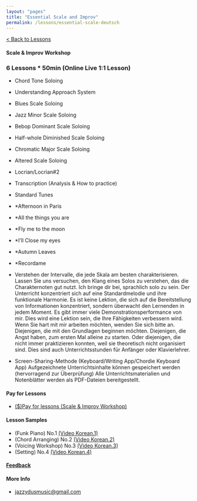 ```yaml
---
layout: "pages"
title: "Essential Scale and Improv"
permalink: /lessons/essential-scale-deutsch
---
```

<a href="/lessons">< Back to Lessons</a>

#### Scale & Improv Workshop
### 6 Lessons * 50min (Online Live 1:1 Lesson)

- 	Chord Tone Soloing
-   Understanding Approach System 
- 	Blues Scale Soloing
- 	Jazz Minor Scale Soloing 
- 	Bebop Dominant Scale Soloing
- 	Half-whole Diminished Scale Soloing
- 	Chromatic Major Scale Soloing 
- 	Altered Scale Soloing 
-   Locrian/Locrian#2
- 	Transcription (Analysis & How to practice)
-   Standard Tunes

  - *Afternoon in Paris
  - *All the things you are
  - *Fly me to the moon
  - *I’ll Close my eyes
  - *Autumn Leaves
  - *Recordame 

- Verstehen der Intervalle, die jede Skala am besten charakterisieren. Lassen Sie uns versuchen, den Klang eines Solos zu verstehen, das die Charakternoten gut nutzt. Ich bringe dir bei, sprachlich solo zu sein. Der Unterricht konzentriert sich auf eine Standardmelodie und ihre funktionale Harmonie. Es ist keine Lektion, die sich auf die Bereitstellung von Informationen konzentriert, sondern überwacht den Lernenden in jedem Moment. Es gibt immer viele Demonstrationsperformance von mir. Dies wird eine Lektion sein, die Ihre Fähigkeiten verbessern wird. Wenn Sie hart mit mir arbeiten möchten, wenden Sie sich bitte an. Diejenigen, die mit den Grundlagen beginnen möchten. Diejenigen, die Angst haben, zum ersten Mal alleine zu starten. Oder diejenigen, die nicht immer praktizieren konnten, weil sie theoretisch nicht organisiert sind. Dies sind auch Unterrichtsstunden für Anfänger oder Klavierlehrer.


- Screen-Sharing-Methode (Keyboard/Writing App/Chordie Keyboard App) Aufgezeichnete Unterrichtsinhalte können gespeichert werden (hervorragend zur Überprüfung) Alle Unterrichtsmaterialien und Notenblätter werden als PDF-Dateien bereitgestellt.


#### Pay for Lessons
 
- <a href="https://jazzydusmusic.gumroad.com/l/wehwc" target="_blank"> ($)Pay for lessons (Scale & Improv Workshop)</a>


#### Lesson Samples 
- (Funk Piano) No.1 
    <a href="https://youtu.be/93QkhEATEMc"
    target="_blank"> (Video Korean.1)</a>  
- (Chord Arranging) No.2
    <a href="https://youtu.be/peX0o5pAD2Q" target="_blank"> (Video Korean.2)</a>
- (Voicing Workshop) No.3
    <a href="https://youtu.be/hi-q-cANOEc" target="_blank"> (Video Korean.3)</a>
- (Setting) No.4
    <a href="https://youtu.be/AVtyd8GAnoM" target="_blank"> (Video Korean.4)</a>

#### <a href="https://jjmusic-online.github.io/assets/images/photo13.jpg">Feedback</a>

  
#### More Info
- jazzydusmusic@gmail.com 






